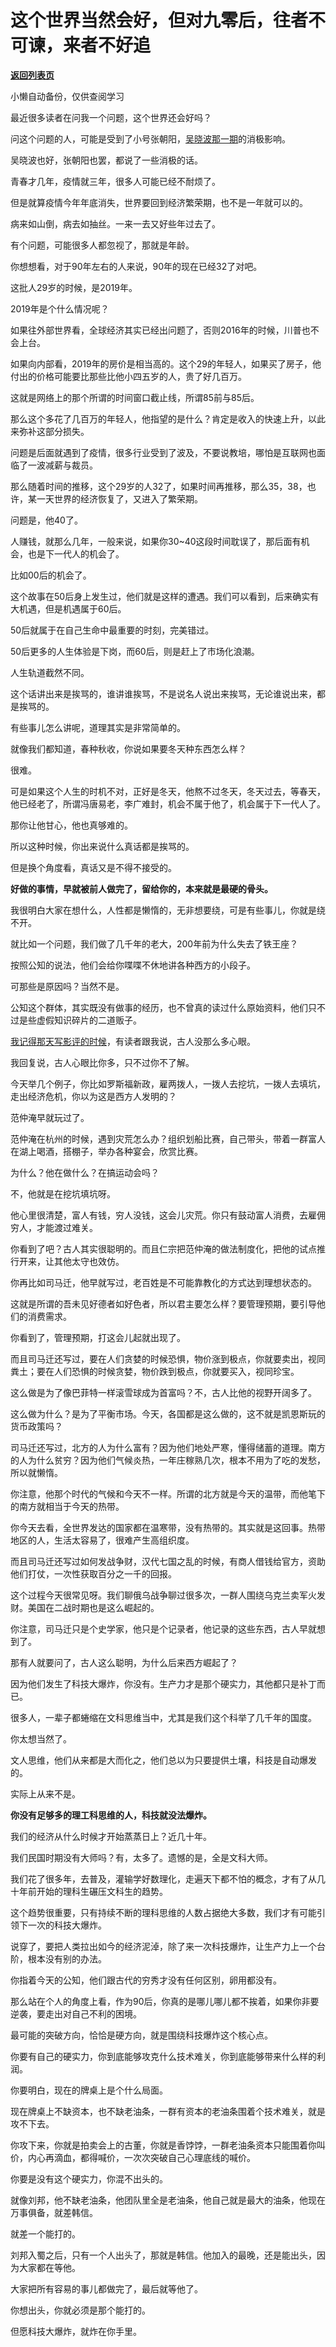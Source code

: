 # 这个世界当然会好，但对九零后，往者不可谏，来者不好追

[**返回列表页**](/gzh/记忆承载)

小懒自动备份，仅供查阅学习

最近很多读者在问我一个问题，这个世界还会好吗？  

  

问这个问题的人，可能是受到了小号张朝阳，[吴晓波那一期](http://mp.weixin.qq.com/s?__biz=MzU3NDc5Nzc0NQ==&mid=2247516366&idx=1&sn=9d213a83e7ce496c36f74d352448cfb8&chksm=fd2e2210ca59ab069cd4729f43b9c0f17315a7ed2773264c8c4f76b4d27a340009dd298c55c2&scene=21#wechat_redirect)的消极影响。

  

吴晓波也好，张朝阳也罢，都说了一些消极的话。  

  

青春才几年，疫情就三年，很多人可能已经不耐烦了。  

  

但是就算疫情今年年底消失，世界要回到经济繁荣期，也不是一年就可以的。  

  

病来如山倒，病去如抽丝。一来一去又好些年过去了。

  

有个问题，可能很多人都忽视了，那就是年龄。  

  

你想想看，对于90年左右的人来说，90年的现在已经32了对吧。  

  

这批人29岁的时候，是2019年。  

  

2019年是个什么情况呢？

  

如果往外部世界看，全球经济其实已经出问题了，否则2016年的时候，川普也不会上台。  

  

如果向内部看，2019年的房价是相当高的。这个29的年轻人，如果买了房子，他付出的价格可能要比那些比他小四五岁的人，贵了好几百万。

  

这就是网络上的那个所谓的时间窗口截止线，所谓85前与85后。  

  

那么这个多花了几百万的年轻人，他指望的是什么？肯定是收入的快速上升，以此来弥补这部分损失。  

  

问题是后面就遇到了疫情，很多行业受到了波及，不要说教培，哪怕是互联网也面临了一波减薪与裁员。

  

那么随着时间的推移，这个29岁的人32了，如果时间再推移，那么35，38，也许，某一天世界的经济恢复了，又进入了繁荣期。  

  

问题是，他40了。

  

人赚钱，就那么几年，一般来说，如果你30~40这段时间耽误了，那后面有机会，也是下一代人的机会了。  

  

比如00后的机会了。

  

这个故事在50后身上发生过，他们就是这样的遭遇。我们可以看到，后来确实有大机遇，但是机遇属于60后。  

  

50后就属于在自己生命中最重要的时刻，完美错过。  

  

50后更多的人生体验是下岗，而60后，则是赶上了市场化浪潮。  

  

人生轨道截然不同。  

  

这个话讲出来是挨骂的，谁讲谁挨骂，不是说名人说出来挨骂，无论谁说出来，都是挨骂的。  

  

有些事儿怎么讲呢，道理其实是非常简单的。  

  

就像我们都知道，春种秋收，你说如果要冬天种东西怎么样？

  

很难。

  

可是如果这个人生的时机不对，正好是冬天，他熬不过冬天，冬天过去，等春天，他已经老了，所谓冯唐易老，李广难封，机会不属于他了，机会属于下一代人了。

  

那你让他甘心，他也真够难的。

  

所以这种时候，你出来说什么真话都是挨骂的。  

  

但是换个角度看，真话又是不得不接受的。  

  

 **好做的事情，早就被前人做完了，留给你的，本来就是最硬的骨头。**

  

我很明白大家在想什么，人性都是懒惰的，无非想要绕，可是有些事儿，你就是绕不开。  

  

就比如一个问题，我们做了几千年的老大，200年前为什么失去了铁王座？  

  

按照公知的说法，他们会给你喋喋不休地讲各种西方的小段子。

  

可那些是原因吗？当然不是。

  

公知这个群体，其实既没有做事的经历，也不曾真的读过什么原始资料，他们只不过是些虚假知识碎片的二道贩子。

  

[我记得那天写影评的时候](http://mp.weixin.qq.com/s?__biz=MzU0MjYwNDU2Mw==&mid=2247505382&idx=2&sn=f4bdeebcbf5ac53a30ce7e72a0ce358c&chksm=fb1ab99acc6d308cdd62e085c6d97a887c9a078c436160785b299b9292fdec21cb2dfeecef08&scene=21#wechat_redirect)，有读者跟我说，古人没那么多心眼。

  

我回复说，古人心眼比你多，只不过你不了解。

  

今天举几个例子，你比如罗斯福新政，雇两拨人，一拨人去挖坑，一拨人去填坑，走出经济危机，你以为这是西方人发明的？

  

范仲淹早就玩过了。

  

范仲淹在杭州的时候，遇到灾荒怎么办？组织划船比赛，自己带头，带着一群富人在湖上喝酒，搭棚子，举办各种宴会，欣赏比赛。  

  

为什么？他在做什么？在搞运动会吗？

  

不，他就是在挖坑填坑呀。  

  

他心里很清楚，富人有钱，穷人没钱，这会儿灾荒。你只有鼓动富人消费，去雇佣穷人，才能渡过难关。

  

你看到了吧？古人其实很聪明的。而且仁宗把范仲淹的做法制度化，把他的试点推行开来，让其他太守也效仿。  

  

你再比如司马迁，他早就写过，老百姓是不可能靠教化的方式达到理想状态的。  

  

这就是所谓的吾未见好德者如好色者，所以君主要怎么样？要管理预期，要引导他们的消费需求。

  

你看到了，管理预期，打这会儿起就出现了。  

  

而且司马迁还写过，要在人们贪婪的时候恐惧，物价涨到极点，你就要卖出，视同粪土；要在人们恐惧的时候贪婪，物价跌到极点，你就要买入，视同珍宝。  

  

这么做是为了像巴菲特一样滚雪球成为首富吗？不，古人比他的视野开阔多了。

  

这么做为什么？是为了平衡市场。今天，各国都是这么做的，这不就是凯恩斯玩的货币政策吗？

  

司马迁还写过，北方的人为什么富有？因为他们地处严寒，懂得储蓄的道理。南方的人为什么贫穷？因为他们气候炎热，一年庄稼熟几次，根本不用为了吃的发愁，所以就懒惰。  

  

你注意，他那个时代的气候和今天不一样。所谓的北方就是今天的温带，而他笔下的南方就相当于今天的热带。

  

你今天去看，全世界发达的国家都在温寒带，没有热带的。其实就是这回事。热带地区的人，生活太容易了，很难产生高组织度。  

  

而且司马迁还写过如何发战争财，汉代七国之乱的时候，有商人借钱给官方，资助他们打仗，一次性获取百分之一千的回报。  

  

这个过程今天很常见呀。我们聊俄乌战争聊过很多次，一群人围绕乌克兰卖军火发财。美国在二战时期也是这么崛起的。  

  

你注意，司马迁只是个史学家，他只是个记录者，他记录的这些东西，古人早就想到了。  

  

那有人就要问了，古人这么聪明，为什么后来西方崛起了？  

  

因为他们发生了科技大爆炸，你没有。生产力才是那个硬实力，其他都只是补丁而已。

  

很多人，一辈子都蜷缩在文科思维当中，尤其是我们这个科举了几千年的国度。

  

你太想当然了。

  

文人思维，他们从来都是大而化之，他们总以为只要提供土壤，科技是自动爆发的。

  

实际上从来不是。

  

 **你没有足够多的理工科思维的人，科技就没法爆炸。**

  

我们的经济从什么时候才开始蒸蒸日上？近几十年。

  

我们民国时期没有大师吗？有，太多了。遗憾的是，全是文科大师。

  

我们花了很多年，去普及，灌输学好数理化，走遍天下都不怕的概念，才有了从几十年前开始的理科生碾压文科生的趋势。  

  

这个趋势很重要，只有持续不断的理科思维的人数占据绝大多数，我们才有可能引领下一次的科技大爆炸。

  

说穿了，要把人类拉出如今的经济泥淖，除了来一次科技爆炸，让生产力上一个台阶，根本没有别的办法。  

  

你指着今天的公知，他们跟古代的穷秀才没有任何区别，卵用都没有。  

  

那么站在个人的角度上看，作为90后，你真的是哪儿哪儿都不挨着，如果你非要逆袭，要走出对自己不利的困境。

  

最可能的突破方向，恰恰是硬方向，就是围绕科技爆炸这个核心点。  

  

你要有自己的硬实力，你到底能够攻克什么技术难关，你到底能够带来什么样的利润。

  

你要明白，现在的牌桌上是个什么局面。  

  

现在牌桌上不缺资本，也不缺老油条，一群有资本的老油条围着个技术难关，就是攻不下去。  

  

你攻下来，你就是拍卖会上的古董，你就是香饽饽，一群老油条资本只能围着你叫价，内心再滴血，都得喊价，一次次突破自己心理底线的喊价。  

  

你要是没有这个硬实力，你混不出头的。  

  

就像刘邦，他不缺老油条，他团队里全是老油条，他自己就是最大的油条，他现在万事俱备，就差韩信。

  

就差一个能打的。

  

刘邦入蜀之后，只有一个人出头了，那就是韩信。他加入的最晚，还是能出头，因为大家都在等他。

  

大家把所有容易的事儿都做完了，最后就等他了。

  

你想出头，你就必须是那个能打的。

  

但愿科技大爆炸，就炸在你手里。

